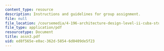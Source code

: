 ```yaml
---
content_type: resource
description: Instructions and guidelines for group assignment.
file: null
file_location: /coursemedia/4-196-architecture-design-level-ii-cuba-studio-spring-2004/ed8f565ee0ac362d58546d0409de5f23_assn3.pdf
file_type: application/pdf
resourcetype: Document
title: assn3.pdf
uid: ed8f565e-e0ac-362d-5854-6d0409de5f23
---
```

